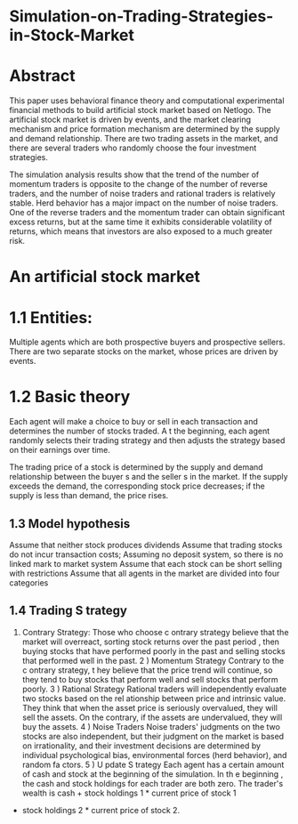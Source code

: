 # Simulation-on-Trading-Strategies-in-Stock-Market

# Abstract

This paper uses behavioral finance theory and computational experimental financial methods to build artificial stock market based on Netlogo. The artificial stock market is driven by events, and the market clearing mechanism and price formation mechanism are determined by the supply and demand relationship. There are two trading assets in the market, and there are several traders who randomly choose the four investment strategies.

The simulation analysis results show that the trend of the number of momentum traders is opposite to the change of the number of reverse traders, and the number of noise traders and rational traders is relatively stable. Herd behavior has a major impact on the number of noise traders. One of the reverse traders and the momentum trader can obtain significant excess returns, but at the same time it exhibits considerable volatility of returns, which means that investors are also exposed to a much greater risk.

# An artificial stock market
# 1.1 Entities:
Multiple agents which are both prospective buyers and prospective sellers.
There are two separate stocks on the market, whose prices are driven by events.
# 1.2 Basic theory
Each agent will make a choice to buy or sell in each transaction and determines the number of stocks traded. A t the beginning, each agent randomly selects their trading strategy and then adjusts the strategy based on their earnings over time.

The trading price of a stock is determined by the supply and demand relationship
between the buyer s and the seller s in the market. If the supply exceeds the demand, the
corresponding stock price decreases; if the supply is less than demand, the price rises.
## 1.3 Model hypothesis
Assume that neither stock produces dividends
Assume that trading stocks do not incur transaction costs;
Assuming no deposit system, so there is no linked mark to market system
Assume that each stock can be short selling with restrictions
Assume that all agents in the market are divided into four categories
## 1.4 Trading S trategy
1) Contrary Strategy:
Those who choose
c ontrary strategy believe that the market will overreact, sorting stock
returns over the past period , then buying stocks that have performed poorly in the past and
selling stocks that performed well in the past.
2
) Momentum Strategy
Contrary to the c ontrary strategy, t hey believe that the price trend will continue, so they
tend to buy stocks that perform well and sell stocks that perform poorly.
3
) Rational Strategy
Rational traders will independently evaluate two stocks based on the rel
ationship
between price and intrinsic value. They think that when the asset price is seriously overvalued,
they will sell the assets. On the contrary, if the assets are undervalued, they will buy the assets.
4
) Noise Traders
Noise traders' judgments on the two stocks are also independent, but their judgment on
the market is based on irrationality, and their investment decisions are determined by
individual psychological bias, environmental forces (herd behavior), and random fa ctors.
5
) U pdate S trategy
Each agent has a certain amount of cash and stock at the beginning of the simulation. In
th e beginning , the cash and stock holdings for each trader are both zero.
The trader's wealth is cash + stock holdings 1 * current price of stock 1
+ stock holdings 2 * current price of stock 2.
